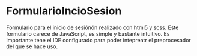 # FormularioIncioSesion
Formulario para el inicio de sesiónón  realizado con html5 y scss. Este formulario carece de JavaScript, es simple y bastante  intuitivo.
Es importante tene el IDE configurado para poder intepreatr el preprocesador del que se hace uso. 
